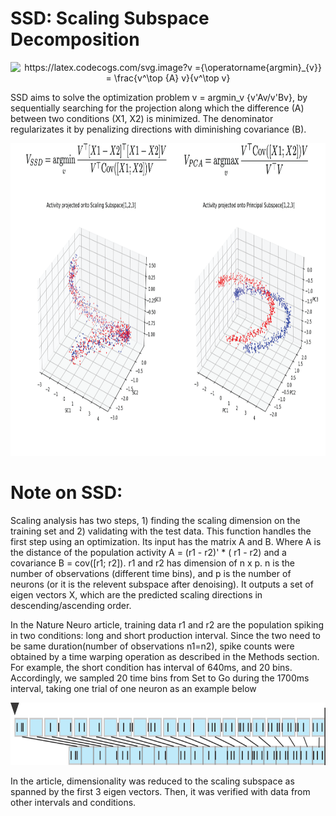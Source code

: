 # SSD: Scaling Subspace Decomposition
<p align="center">
<img src="https://latex.codecogs.com/svg.image?v&space;={\operatorname{argmin}_{v}}&space;=&space;\frac{v^\top&space;{A}&space;v}{v^\top&space;v}" title="https://latex.codecogs.com/svg.image?v ={\operatorname{argmin}_{v}} = \frac{v^\top {A} v}{v^\top v}" />
</p>

SSD aims to solve the optimization problem  v = argmin_v {v'Av/v'Bv}, by sequentially searching for the projection along which the difference (A) between two conditions (X1, X2) is minimized. The denominator regularizates it by penalizing directions with diminishing covariance (B).

<p align="center">
  <img src="ssd_pca.png" height="500" >
</p>

# Note on SSD:
Scaling analysis has two steps, 1) finding the scaling dimension on the training set and 2) validating with the test data. This function handles the first step using an optimization. Its input has the matrix A and B. Where A is the distance of the population activity A = (r1 - r2)' * ( r1 - r2) and a covariance B = cov([r1; r2]). 
 r1 and r2  has dimension of n x p. n is the number of observations (different time bins), and p is the number of neurons (or it is the relevent subspace after denoising). It outputs a set of eigen vectors X, which are the predicted scaling directions in descending/ascending order.

In the Nature Neuro article, training data r1 and r2 are the population spiking in two conditions: long and short production interval. Since the two need to be same duration(number of observations n1=n2), spike counts were obtained by a time warping operation as described in the Methods section. For example, the short condition has interval of 640ms, and 20 bins. Accordingly, we sampled 20 time bins from Set to Go  during the 1700ms interval, taking one trial of one neuron as an example below

<p align="center">
  <img src="PastedGraphic-2.png" height="100" >
</p>

In the article, dimensionality was reduced to the scaling subspace as spanned by the first 3 eigen vectors. Then, it was verified with data from other intervals and conditions.
